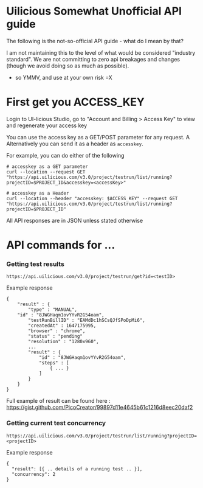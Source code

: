 # Uilicious Somewhat Unofficial API guide

The following is the not-so-official API guide - what do I mean by that? 

I am not maintaining this to the level of what would be considered "industry standard".
We are not committing to zero api breakages and changes (though we avoid doing so as much as possible).

 - so YMMV, and use at your own risk =X

# First get you ACCESS_KEY

Login to UI-licious Studio, go to "Account and Billing > Access Key" to view and regenerate your access key

You can use the access key as a GET/POST parameter for any request. A
Alternatively you can send it as a header as `accesskey`.

For example, you can do either of the following

```
# accesskey as a GET parameter
curl --location --request GET "https://api.uilicious.com/v3.0/project/testrun/list/running?projectID=$PROJECT_ID&accesskey=<accessKey>" 

# accesskey as a Header
curl --location --header "accesskey: $ACCESS_KEY" --request GET "https://api.uilicious.com/v3.0/project/testrun/list/running?projectID=$PROJECT_ID" 
```

All API responses are in JSON unless stated otherwise

# API commands for ...

### Getting test results

`https://api.uilicious.com/v3.0/project/testrun/get?id=<testID>`

Example response

```
{
	"result" : {
		"type" : "MANUAL",
    "id" : "8JWGHaqm1ovYYvR2G54oam",
		"testRunBillID" : "EAMdDc1hSCsQJfSPoDpMi6",
		"createdAt" : 1647175995,
		"browser" : "chrome",
		"status" : "pending"
		"resolution" : "1280x960",
		...
		"result" : {
			"id" : "8JWGHaqm1ovYYvR2G54oam",
			"steps" : [
				{ ... }
			]
		}
	}
}
```

Full example of result can be found here : https://gist.github.com/PicoCreator/99897d11e4645b61c1216d8eec20daf2

### Getting current test concurrency

`https://api.uilicious.com/v3.0/project/testrun/list/running?projectID=<projectID>`

Example response

```
{
  "result": [{ .. details of a running test .. }],
  "concurrency": 2
}
```
